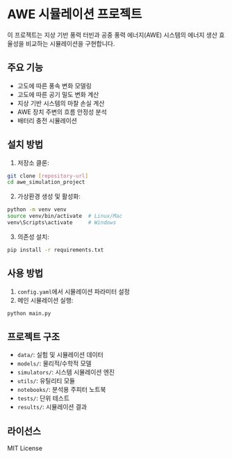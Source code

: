# AWE 시뮬레이션 프로젝트

이 프로젝트는 지상 기반 풍력 터빈과 공중 풍력 에너지(AWE) 시스템의 에너지 생산 효율성을 비교하는 시뮬레이션을 구현합니다.

## 주요 기능

- 고도에 따른 풍속 변화 모델링
- 고도에 따른 공기 밀도 변화 계산
- 지상 기반 시스템의 마찰 손실 계산
- AWE 장치 주변의 흐름 안정성 분석
- 배터리 충전 시뮬레이션

## 설치 방법

1. 저장소 클론:
```bash
git clone [repository-url]
cd awe_simulation_project
```

2. 가상환경 생성 및 활성화:
```bash
python -m venv venv
source venv/bin/activate  # Linux/Mac
venv\Scripts\activate     # Windows
```

3. 의존성 설치:
```bash
pip install -r requirements.txt
```

## 사용 방법

1. `config.yaml`에서 시뮬레이션 파라미터 설정
2. 메인 시뮬레이션 실행:
```bash
python main.py
```

## 프로젝트 구조

- `data/`: 실험 및 시뮬레이션 데이터
- `models/`: 물리적/수학적 모델
- `simulators/`: 시스템 시뮬레이션 엔진
- `utils/`: 유틸리티 모듈
- `notebooks/`: 분석용 주피터 노트북
- `tests/`: 단위 테스트
- `results/`: 시뮬레이션 결과

## 라이선스

MIT License
